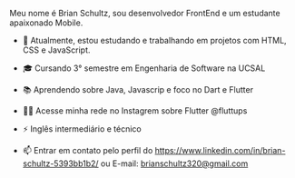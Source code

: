 Meu nome é Brian Schultz, sou desenvolvedor FrontEnd e um estudante apaixonado Mobile.

- 🔭 Atualmente, estou estudando e trabalhando em projetos com HTML, CSS e JavaScript.
 
- 🎓 Cursando 3° semestre em Engenharia de Software na UCSAL
 
- 📚 Aprendendo sobre Java, Javascrip e foco no Dart e Flutter
 
- 👨‍💻 Acesse minha rede no Instagrem sobre Flutter @fluttups
 
- ⚡️ Inglês intermediário e técnico
 
- 📫 Entrar em contato pelo perfil do https://www.linkedin.com/in/brian-schultz-5393bb1b2/ ou E-mail: brianschultz320@gmail.com
